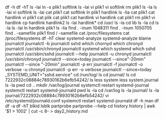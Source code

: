 df -h
df -hT
ls -lai
ln -s plik1 softlink
ls -lai 
vi plik1
vi softlink 
rm plik1
ls -la
ls -lai
vi softlink 
ls -lai
cat plik1
cat softlink 
ln plik1 hardlink
ls -lia
cat plik1
cat hardlink 
vi plik1
cat plik
cat plik1
cat hardlink
vi hardlink 
cat plik1
rm plik1
vi hardlink 
cp hardlink hardlink2
ls -lai hardlink*
cd /usr/
ls -la
cd lib
ls -la
cd
ls -la
ls -lai
ln hardlink plik1
ls -lia
find . -inum 1048311
find . -inum 1050705
find . -samefile plik1
find / -samefile cat /proc/filesystems 
cat /proc/filesystems
df -hT 
clear
systemd-analyze 
systemd-analyze blame 
journalctl 
journalctl -b
journalctl sshd
which chornyd
which chronyd
journalctl /usr/sbin/chronyd
journalctl systemd
which systemd
which sshd
journalctl /usr/sbin/sshd
journalctl --help
journalctl -u chronyd
journalctl /usr/sbin/chronyd
journalctl --since=today
journalctl --since"-20min"
journalctl --since "-20min"
journalctl -p err
journalctl -f
journalctl -o verbose -u chronyd
journalctl -p err -o verbose
journalctl --since=today _SYSTEMD_UNIT="sshd.service"
cd /run/log/
ls
cd journal/
ls
cd 7222932c08884c78930162b6efb54242/
ls
less system
less system.journal 
ls -la
pwd
cd ..
mkdir /var/log/journal
systemctl restart systemd-journal
systemctl restart systemd-journald
pwd
ls -la
cd /var/log
ls -la journal/
ls -la journal/7222932c08884c78930162b6efb54242/
vi /etc/systemd/journald.conf 
systemctl restart systemd-journald
df -h
man df
df -a
df -hT
blkid
lsblk
partprobe
partprobe --help
cd
history
history | awk '$1 > 1002' | cut -c 8- > day2_history.md

